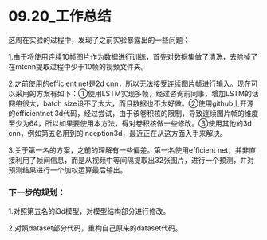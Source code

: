 # 09.20_工作总结

这周在实验的过程中，发现了之前实验暴露出的一些问题：

1.由于将使用连续10帧图片作为数据进行训练，首先对数据集做了清洗，去除掉了在mtcnn提取过程中少于10帧的视频文件夹。

2.之前使用的efficient net是2d cnn，所以无法接受连续图片帧进行输入。现在可以采用的方案有如下：①使用LSTM实现多帧，经过咨询前同事，增加LSTM的话网络很大，batch size设不了太大，而且数据也不太好做。②使用github上开源的efficientnet 3d代码，经过尝试，由于该卷积核的限制，导致连续图片帧的维度至少为64，所以如果要使用本方法，得对卷积核做一些修改。③使用其他的3d cnn，例如第五名用到的inception3d，最近正在从这方面入手来解决。

3.关于第一名的方案，之前的理解有一些偏差。第一名使用efficient net，并非直接利用了帧间信息，而是从视频中等间隔提取出32张图片，进行一个预测，并对预测结果进行一个加权运算最后输出。

### 下一步的规划：

1.对照第五名的i3d模型，对模型结构部分进行修改。

2.对照dataset部分代码，重构自己原来的dataset代码。